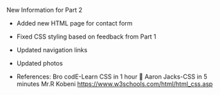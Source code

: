 New Information for Part 2
- Added new HTML page for contact form
- Fixed CSS styling based on feedback from Part 1
- Updated navigation links
- Updated photos

- References:
  Bro codE-Learn CSS in 1 hour 🎨
  Aaron Jacks-CSS in 5 minutes
  Mr.R Kobeni
  https://www.w3schools.com/html/html_css.asp
